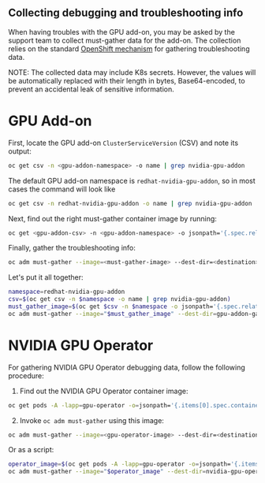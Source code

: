 Collecting debugging and troubleshooting info
----------------------

When having troubles with the GPU add-on, you may be asked by the support team to collect must-gather data for the add-on. The collection relies on the standard [OpenShift mechanism](https://docs.openshift.com/container-platform/4.10/support/gathering-cluster-data.html) for gathering troubleshooting data.

NOTE: The collected data may include K8s secrets. However, the values will be automatically replaced with their length in bytes, Base64-encoded, to prevent an accidental leak of sensitive information.

# GPU Add-on

First, locate the GPU add-on `ClusterServiceVersion` (CSV) and note its output:

```sh
oc get csv -n <gpu-addon-namespace> -o name | grep nvidia-gpu-addon
```

The default GPU add-on namespace is `redhat-nvidia-gpu-addon`, so in most cases the command will look like

```sh
oc get csv -n redhat-nvidia-gpu-addon -o name | grep nvidia-gpu-addon
```

Next, find out the right must-gather container image by running:

```sh
oc get <gpu-addon-csv> -n <gpu-addon-namespace> -o jsonpath='{.spec.relatedImages[?(@.name == "must-gather")].image}'
```

Finally, gather the troubleshooting info:

```sh
oc adm must-gather --image=<must-gather-image> --dest-dir=<destination>
```

Let's put it all together:

```sh
namespace=redhat-nvidia-gpu-addon
csv=$(oc get csv -n $namespace -o name | grep nvidia-gpu-addon)
must_gather_image=$(oc get $csv -n $namespace -o jsonpath='{.spec.relatedImages[?(@.name == "must-gather")].image}')
oc adm must-gather --image="$must_gather_image" --dest-dir=gpu-addon-gather
```

# NVIDIA GPU Operator

For gathering NVIDIA GPU Operator debugging data, follow the following procedure:

1. Find out the NVIDIA GPU Operator container image:
```sh
oc get pods -A -lapp=gpu-operator -o=jsonpath='{.items[0].spec.containers[0].image}'
```

2. Invoke `oc adm must-gather` using this image:
```sh
oc adm must-gather --image=<gpu-operator-image> --dest-dir=<destination>
```

Or as a script:

```sh
operator_image=$(oc get pods -A -lapp=gpu-operator -o=jsonpath='{.items[0].spec.containers[0].image}')
oc adm must-gather --image="$operator_image" --dest-dir=nvidia-gpu-operator-gather
```